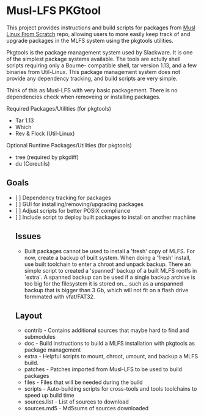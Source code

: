 # Musl-LFS PKGtool

This project provides instructions and build scripts for packages from [Musl Linux From Scratch](https://github.com/dslm4515/Musl-LFS) repo, allowing users to more easily keep track of and upgrade packages in the MLFS system using the pkgtools utilities.

Pkgtools is the package management system used by Slackware. It is one of the simplest package systems available. The tools are actully shell scripts requiring only a Bourne- compatible shell, tar version 1.13, and a few binaries from Util-Linux. This package management system does not provide any dependency tracking, and build scripts are very simple.

Think of this as Musl-LFS with very basic packagement. There is no dependencies check when removeing or installing packages.

Required Packages/Utilities (for pkgtools)

<ul>
 <li> Tar 1.13</li>
 <li> Which </li>
 <li> Rev & Flock (Util-Linux)</li>
</ul>

Optional Runtime Packages/Utilities (for pkgtools)
<ul>
 <li> tree (required by pkgdiff)</li>
 <li> du (Coreutils) </li>
</ul>

## Goals
<ul>
 <li> [ ] Dependency tracking for packages </li>
 <li> [ ] GUI for installing/removing/upgrading packages </li>
 <li> [ ] Adjust scripts for better POSIX compliance </li>
 <li> [ ] Include script to deploy built packages to install on another machiine </li>

## Issues

<ul>
 <li> Built packages cannot be used to install a 'fresh' copy of MLFS. For now, create a backup of built system. When doing a 'fresh' install, use built toolchain to enter a chroot and unpack backup. There an simple script to created a 'spanned' backup of a built MLFS rootfs in `extra`. A spanned backup can be used if a single backup archive is too big for the filesystem it is stored on... such as a unspanned backup that is bigger than 3 Gb, which will not fit on a flash drive formmated with vfat/FAT32. </li>
</ul>

## Layout

<ul>
 <li>contrib - Contains additional sources that maybe hard to find and submodules </li>
 <li>doc - Build instructions to build a MLFS installation with pkgtools as package management </li>
 <li>extra - Helpful scripts to mount, chroot, umount, and backup a MLFS build.</li>
 <li>patches - Patches imported from Musl-LFS to be used to build packages </li>
 <li>files - Files that will be needed during the build </li>
 <li>scripts - Auto-building scripts for cross-tools and tools toolchains to speed up build time
 <li>sources.list - List of sources to download </li>
 <li>sources.md5 - Md5sums of sources downloaded </li>
</li>
